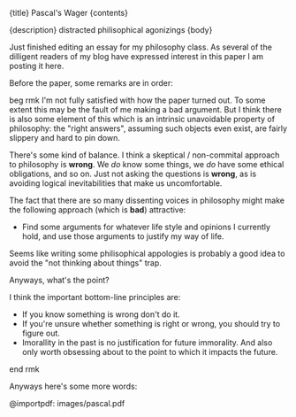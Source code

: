 {title}
Pascal's Wager
{contents}

{description}
distracted philisophical agonizings
{body}

Just finished editing an essay for my philosophy class. 
As several of the dilligent readers of my blog have expressed
interest in this paper I am posting it here. 

Before the paper, some remarks are in order:

beg rmk
I'm not fully satisfied with how the paper turned out. To some
extent this may be the fault of me making a bad argument. But
I think there is also some element of this which is an
intrinsic unavoidable property of philosophy: 
the "right answers", assuming such objects even exist, are
fairly slippery and hard to pin down.

There's some kind of balance. 
I think a skeptical / non-commital approach to philosophy is **wrong**.
We *do* know some things, we *do* have some ethical obligations, and so on.
Just not asking the questions is **wrong**, as is avoiding
logical inevitabilities that make us uncomfortable. 

The fact that there are so many dissenting voices in philosophy
might make the following approach (which is **bad**)
attractive:

- Find some arguments for whatever life style and opinions I
    currently hold, and use those arguments to justify my way of
    life.

Seems like writing some philisophical appologies is probably a
good idea to avoid the "not thinking about things" trap. 

Anyways, what's the point?

I think the important bottom-line principles are:

- If you know something is wrong don't do it.
- If you're unsure whether something is right or wrong, you
    should try to figure out.
- Imorallity in the past is no justification for future
    immorality. And also only worth obsessing about to the point
    to which it impacts the future.

end rmk

Anyways here's some more words:

@importpdf: images/pascal.pdf


